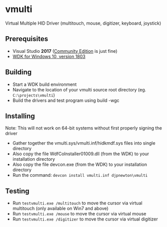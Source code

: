 # vmulti

Virtual Multiple HID Driver (multitouch, mouse, digitizer, keyboard, joystick)

## Prerequisites

- Visual Studio **2017** ([Community Edition](https://www.visualstudio.com/thank-you-downloading-visual-studio/?sku=Community&rel=15) is just fine)
- [WDK for Windows 10, version 1803](https://developer.microsoft.com/en-us/windows/hardware/windows-driver-kit)

## Building

- Start a WDK build environment
- Navigate to the location of your vmulti source root directory (eg. `C:\projects\vmulti`)
- Build the drivers and test program using build -wgc

## Installing

Note: This will not work on 64-bit systems without first properly signing the driver

- Gather together the vmulti.sys/vmulti.inf/hidkmdf.sys files into single directory
- Also copy the file WdfCoInstaller01009.dll (from the WDK) to your installation directory
- Also copy the file devcon.exe (from the WDK) to your installation directory
- Run the command: `devcon install vmulti.inf djpnewton\vmulti`

## Testing

- Run `testvmulti.exe /multitouch` to move the cursor via virtual multitouch (only available on Win7 and above)
- Run `testvmulti.exe /mouse` to move the cursor via virtual mouse
- Run `testvmulti.exe /digitizer` to move the cursor via virtual digitizer

